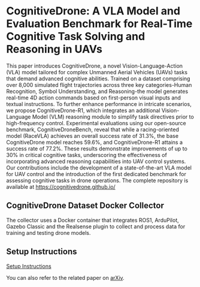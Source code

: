 # CognitiveDrone: A VLA Model and Evaluation Benchmark for Real-Time Cognitive Task Solving and Reasoning in UAVs 

This paper introduces CognitiveDrone, a novel Vision-Language-Action (VLA) model tailored for complex Unmanned Aerial Vehicles (UAVs) tasks that demand advanced cognitive abilities. Trained on a dataset comprising over 8,000 simulated flight trajectories across three key categories-Human Recognition, Symbol Understanding, and Reasoning-the model generates real-time 4D action commands based on first-person visual inputs and textual instructions. To further enhance performance in intricate scenarios, we propose CognitiveDrone-R1, which integrates an additional Vision-Language Model (VLM) reasoning module to simplify task directives prior to high-frequency control. Experimental evaluations using our open-source benchmark, CognitiveDroneBench, reveal that while a racing-oriented model (RaceVLA) achieves an overall success rate of 31.3%, the base CognitiveDrone model reaches 59.6%, and CognitiveDrone-R1 attains a success rate of 77.2%. These results demonstrate improvements of up to 30% in critical cognitive tasks, underscoring the effectiveness of incorporating advanced reasoning capabilities into UAV control systems. Our contributions include the development of a state-of-the-art VLA model for UAV control and the introduction of the first dedicated benchmark for assessing cognitive tasks in drone operations. The complete repository is available at https://cognitivedrone.github.io/ 

## CognitiveDrone Dataset Docker Collector

The collector uses a Docker container that integrates ROS1, ArduPilot, Gazebo Classic and the Realsense plugin to collect and process data for training and testing drone models.

## Setup Instructions

[Setup Instructions](0_docker.md)

You can also refer to the related paper on [arXiv](https://arxiv.org/abs/2503.01378).
